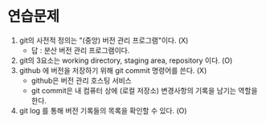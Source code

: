 # 연습문제

1. git의 사전적 정의는 "(중앙) 버전 관리 프로그램"이다. (X)
   - 답 : 분산 버전 관리 프로그램이다.
2. git의 3요소는 working directory, staging area, repository 이다. (O)
3. github 에 버전을 저장하기 위해 git commit 명령어를 쓴다. (X)
   - github은 버전 관리 호스팅 서비스
   - git commit은 내 컴퓨터 상에 (로컬 저장소) 변경사항의 기록을 남기는 역할을 한다.
4. git log 를 통해 버전 기록들의 목록을 확인할 수 있다. (O)
